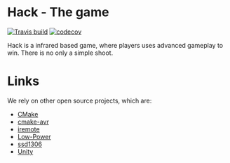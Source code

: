 # Hack - The game

[![Travis build](https://travis-ci.org/arcadien/koth.svg?branch=master)](https://travis-ci.org/arcadien/koth)
[![codecov](https://codecov.io/gh/arcadien/koth/branch/master/graph/badge.svg)](https://codecov.io/gh/arcadien/koth)


Hack is a infrared based game, where players uses advanced gameplay to win. There is no only a simple shoot.


# Links
We rely on other open source projects, which are:
* [CMake](https://cmake.org/)
* [cmake-avr](https://github.com/mkleemann/cmake-avr)
* [iremote](https://github.com/z3t0/Arduino-IRremote)
* [Low-Power](https://github.com/rocketscream/Low-Power)
* [ssd1306](https://github.com/lexus2k/ssd1306)
* [Unity](https://www.throwtheswitch.org/unity)